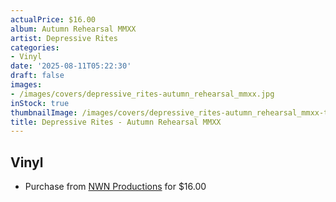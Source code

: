 ```yaml
---
actualPrice: $16.00
album: Autumn Rehearsal MMXX
artist: Depressive Rites
categories:
- Vinyl
date: '2025-08-11T05:22:30'
draft: false
images:
- /images/covers/depressive_rites-autumn_rehearsal_mmxx.jpg
inStock: true
thumbnailImage: /images/covers/depressive_rites-autumn_rehearsal_mmxx-thumb.jpg
title: Depressive Rites - Autumn Rehearsal MMXX
---
```


## Vinyl
* Purchase from [NWN Productions](http://shop.nwnprod.com/index.php?route=product/product&path=75&product_id=28352&sort=pd.name&order=ASC) for $16.00
